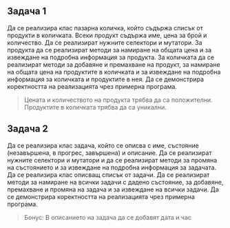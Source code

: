 ## Задача 1
Да се реализира клас пазарна количка, който съдържа списък от продукти в количката. Всеки продукт съдържа име, цена за брой и количество. Да се реализират нужните селектори и мутатори. За продукта да се реализират методи за намиране на общата цена и за извеждане на подробна информация за продукта. За количката да се реализират методи за добавяне и премахване на продукт, за намиране на общата цена на продуктите в количката и за извеждане на подробна информация за количката и продуктите в нея. Да се демонстрира коректността на реализацията чрез примерна програма.

> Цената и количеството на продукта трябва да са положителни. Продуктите в количката трябва да са уникални.

## Задача 2
Да се реализира клас задача, който се описва с име, състояние (незавършена, в прогрес, завършена) и описание. Да се реализират нужните селектори и мутатори и да се реализират методи за промяна на състоянието и за извеждане на подробна информация за задачата. Да се реализира клас описващ списък от задачи. Да се реализират методи за намиране на всички задачи с дадено състояние, за добавяне, премахване и промяна на задача и за извеждане на всички задачи. Да се демонстрира коректността на реализацията чрез примерна програма.

> Бонус: В описанието на задача да се добавят дата и час